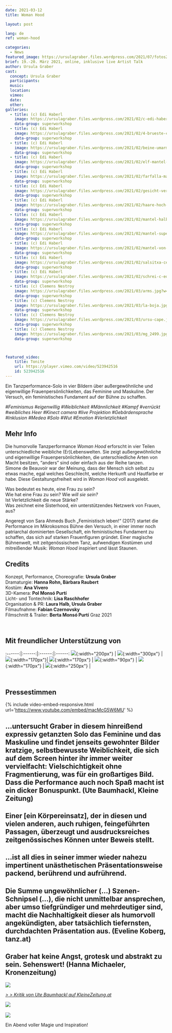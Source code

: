 ```yaml
---
date: 2021-03-12
title: Woman Hood

layout: post

lang: de
ref: woman-hood

categories:
  - News
featured_image: https://ursulagraber.files.wordpress.com/2021/07/fotos2021.jpg?w=500&fit=crop
brief: 19.-20. März 2021, online, inklusive live Artist Talk
author: Ursula Graber
cast:
  concept: Ursula Graber
  participants:
  music:
  location:
  vimeo:
  date:
  other:
galleries:
  - title: (c) Edi Haberl
    image: https://ursulagraber.files.wordpress.com/2021/02/c-edi-haberl-1_1.jpg?w=1024&fit=crop
    data-group: superworkshop
  - title: (c) Edi Haberl
    image: https://ursulagraber.files.wordpress.com/2021/02/4-brueste-c-edi-haberl-7_1.jpg?w=1024&fit=crop
    data-group: superworkshop
  - title: (c) Edi Haberl
    image: https://ursulagraber.files.wordpress.com/2021/02/beine-umarmen-c-edi-haberl-8_1.jpg?w=1024&fit=crop
    data-group: superworkshop
  - title: (c) Edi Haberl
    image: https://ursulagraber.files.wordpress.com/2021/02/elf-mantel-c-edi-haberl-11_1.jpg?w=1024&fit=crop
    data-group: superworkshop
  - title: (c) Edi Haberl
    image: https://ursulagraber.files.wordpress.com/2021/02/farfalla-mantel-c-edi-haberl-12_1.jpg?w=1024&fit=crop
    data-group: superworkshop
  - title: (c) Edi Haberl
    image: https://ursulagraber.files.wordpress.com/2021/02/gesicht-verdeckt-c-edi-haberl-3_1.jpg?w=1024&fit=crop
    data-group: superworkshop
  - title: (c) Edi Haberl
    image: https://ursulagraber.files.wordpress.com/2021/02/haare-hoch-c-edi-haberl-5_1.jpg?w=1024&fit=crop
    data-group: superworkshop
  - title: (c) Edi Haberl
    image: https://ursulagraber.files.wordpress.com/2021/02/mantel-halb-c-edi-haberl-4_1.jpg?w=1024&fit=crop
    data-group: superworkshop
  - title: (c) Edi Haberl
    image: https://ursulagraber.files.wordpress.com/2021/02/mantel-superwoman-c-edi-haberl-13_1.jpg?w=1024&fit=crop
    data-group: superworkshop
  - title: (c) Edi Haberl
    image: https://ursulagraber.files.wordpress.com/2021/02/mantel-von-hinten-c-edi-haberl-15_1.jpg?w=1024&fit=crop
    data-group: superworkshop
  - title: (c) Edi Haberl
    image: https://ursulagraber.files.wordpress.com/2021/02/salsitxa-cerstecktc-edi-haberl-10_1.jpg?w=1024&fit=crop
    data-group: superworkshop
  - title: (c) Edi Haberl
    image: https://ursulagraber.files.wordpress.com/2021/02/schrei-c-edi-haberl-2_1.jpg?w=1024&fit=crop
    data-group: superworkshop
  - title: (c) Clemens Nestroy
    image: https://ursulagraber.files.wordpress.com/2021/03/arms.jpg?w=1024&fit=crop
    data-group: superworkshop
  - title: (c) Clemens Nestroy
    image: https://ursulagraber.files.wordpress.com/2021/03/la-boja.jpg?w=1024&fit=crop
    data-group: superworkshop
  - title: (c) Clemens Nestroy
    image: https://ursulagraber.files.wordpress.com/2021/03/ursu-cape.jpg?w=1024&fit=crop
    data-group: superworkshop
  - title: (c) Clemens Nestroy
    image: https://ursulagraber.files.wordpress.com/2021/03/mg_2499.jpg?w=1024&fit=crop
    data-group: superworkshop



featured_video:
    title: Tonite
    url: https://player.vimeo.com/video/523942516
    id: 523942516
---
```

Ein Tanzperformance-Solo in vier Bildern über außergewöhnliche und eigenwillige Frauenpersönlichkeiten, das Feminine und Maskuline. Der Versuch, ein feministisches Fundament auf der Bühne zu schaffen.


*#Feminismus #eigenwillig #Weiblichkeit #Männlichkeit #Kampf #verrückt #weibliches Heer #Kinect camera #live Projektion #Gebärdensprache #Inklusion #Medea #Solo #Wut #Emotion #Verletzlichkeit*

<!--plop-->
## Mehr Info


Die humorvolle Tanzperformance *Woman Hood* erforscht in vier Teilen unterschiedliche weibliche (Er)Lebenswelten. Sie zeigt außergewöhnliche und eigenwillige Frauenpersönlichkeiten, die unterschiedliche Arten von Macht besitzen, “anders” sind oder einfach aus der Reihe tanzen.   
Simone de Beauvoir war der Meinung, dass der Mensch sich selbst zu etwas mache, egal welches Geschlecht, welche Herkunft und Hautfarbe er habe. Diese Gestaltungsfreiheit wird in *Woman Hood* voll ausgelebt.<br>

Was bedeutet es heute, eine Frau zu sein? <br>
 Wie hat eine Frau zu sein? Wie *will sie sein?*<br>
Ist Verletzlichkeit die neue Stärke?<br>
Was zeichnet eine Sisterhood, ein unterstützendes Netzwerk von Frauen, aus?   

Angeregt von Sara Ahmeds Buch „Feministisch leben!“ (2017) startet die Performance im Mikrokosmos Bühne den Versuch, in einer immer noch patriarchal dominierten Gesellschaft, ein feministisches Fundament zu schaffen, das sich auf starken Frauenfiguren gründet.
Einer magische Bühnenwelt, mit zeitgenössischem Tanz, aufwendigen Kostümen und mitreißender Musik: *Woman Hood* inspiriert und lässt Staunen.   


<!--plop-->
## Credits


Konzept, Performance, Choreografie: 	**Ursula Graber**  
Dramaturgie:	**Hanna Rohn, Bàrbara Raubert**   
Kostüm:	**Ana Vivero**  
3D-Kamera: **Pol Monsó Purtí**   
Licht- und Tontechnik:	**Lisa Raschhofer**   
Organisation & PR:	**Laura Halb, Ursula Graber**  
Filmaufnahme: **Fabian Czernovsky**   
Filmschnitt & Trailer: **Berta Monsó Purtí**
Graz 2021

<br>


## Mit freundlicher Unterstützung von  


:------:|:------:|:------:|:------:
![]({{site.url}}/images/logograz.png){:width="200px"} | ![]({{site.url}}/images/logobund.png){:width="300px"} | ![]({{site.url}}/images/bildrecht_sw1.png){:width="170px"}| ![]({{site.url}}/images/logodat.png){:width="170px"} | ![]({{site.url}}/images/logokristallwerk.png){:width="90px"} | ![]({{site.url}}/images/logolaut.png){:width="170px"} | ![]({{site.url}}/images/logo_ccter_sw2.png){:width="250px"} |

<br>


## Pressestimmen


{% include video-embed-responsive.html url='https://www.youtube.com/embed/macMcG5W6MU' %}



## ...untersucht Graber in diesem hinreißend expressiv getanzten Solo das Feminine und das Maskuline und findet jenseits gewohnter Bilder kratzige, selbstbewusste Weiblichkeit, die sich auf dem Screen hinter ihr immer weiter vervielfacht: Vielschichtigkeit ohne Fragmentierung, was für ein großartiges Bild. Dass die Performance auch noch Spaß macht ist ein dicker Bonuspunkt. (Ute Baumhackl, Kleine Zeitung)

## Einer [ein Körpereinsatz], der in diesen und vielen anderen, auch ruhigen, feingeführten Passagen, überzeugt und ausdrucksreiches zeitgenössisches Können unter Beweis stellt.

## ...ist all dies in seiner immer wieder nahezu impertinent unästhetischen Präsentationsweise packend, berührend und aufrührend.

## Die Summe ungewöhnlicher (…) Szenen-Schnipsel (...), die nicht unmittelbar ansprechen, aber umso tiefgründiger und mehrdeutiger sind, macht die Nachhaltigkeit dieser als humorvoll angekündigten, aber tatsächlich tiefernsten, durchdachten Präsentation aus. (Eveline Koberg, tanz.at)

## Graber hat keine Angst, grotesk und abstrakt zu sein. Sehenswert! (Hanna Michaeler, Kronenzeitung)




<div class="long-center-image">
	<a href="https://ursulagraber.files.wordpress.com/2021/06/1-kleine-zeitung_neu_schon.jpg" title="" class="js-smartPhoto" data-caption="" data-id="" data-group="">
		<img src="https://ursulagraber.files.wordpress.com/2021/06/1-kleine-zeitung_neu_schon.jpg"/>
	</a>
</div>

*[> > Kritik von Ute Baumhackl auf KleineZeitung.at](https://www.kleinezeitung.at/kultur/festspiele/5952977/Selbstbewusste-Weiblichkeit-die-kratzt-und-Spass-macht)*


<div class="long-center-image">
	 	<a href="https://www.tanz.at/index.php/kritiken/kritiken-2021/2443-ursula-graber-woman-hood" title="" data-caption="" data-id="" data-group="">
	 		<img src="https://ursulagraber.files.wordpress.com/2021/12/woman-hood-tanz.at-mit-hinweis2.png"/>
	 	</a>
	 </div>

<br>


   <div class="long-center-image">
   	<a href="https://ursulagraber.files.wordpress.com/2021/06/4-kronenzeitung-woman-hood.png" title="" class="js-smartPhoto" data-caption="" data-id="" data-group="">
   		<img src="https://ursulagraber.files.wordpress.com/2021/06/4-kronenzeitung-woman-hood.png"/>
   	</a>
   </div>







<!--plop-->

Ein Abend voller Magie und Inspiration!<br />


<!--[![Totem](https://i.vimeocdn.com/video/746500438_640.jpg)](https://player.vimeo.com/video/306702195)-->
